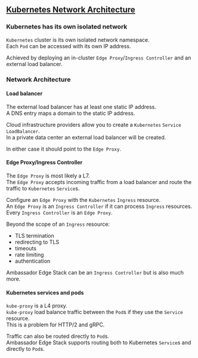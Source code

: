 ## [Kubernetes Network Architecture](https://www.getambassador.io/docs/latest/topics/concepts/kubernetes-network-architecture/)

### Kubernetes has its own isolated network

`Kubernetes` cluster is its own isolated network namespace.  
Each `Pod` can be accessed with its own IP address.  

Achieved by deploying an in-cluster `Edge Proxy`/`Ingress Controller` and an external load balancer.  

### Network Architecture

#### Load balancer

The external load balancer has at least one static IP address.  
A DNS entry maps a domain to the static IP address.  

Cloud infrastructure providers allow you to create a `Kubernetes` `Service` `LoadBalancer`.  
In a private data center an external load balancer will be created.  

In either case it should point to the `Edge Proxy`.  

#### Edge Proxy/Ingress Controller

The `Edge Proxy` is most likely a L7.  
The `Edge Proxy` accepts incoming traffic from a load balancer and route the traffic to `Kubernetes` `Service`s.  

Configure an `Edge Proxy` with the `Kubernetes` `Ingress` resource.  
An `Edge Proxy` is an `Ingress Controller` if it can process `Ingress` resources.  
Every `Ingress Controller` is an `Edge Proxy`.  

Beyond the scope of an `Ingress` resource:
* TLS termination
* redirecting to TLS
* timeouts
* rate limiting
* authentication

Ambassador Edge Stack can be an `Ingress Controller` but is also much more.  

#### Kubernetes services and pods

`kube-proxy` is a L4 proxy.  
`kube-proxy` load balance traffic between the `Pod`s if they use the `Service` resource.  
This is a problem for HTTP/2 and gRPC.  

Traffic can also be routed directly to `Pod`s.  
Ambassador Edge Stack supports routing both to Kubernetes `Service`s and directly to `Pod`s.  
